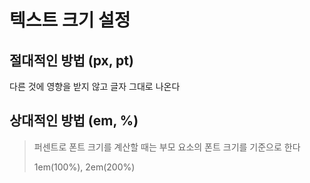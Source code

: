 # 텍스트 크기 설정

## 절대적인 방법 (px, pt)
다른 것에 영향을 받지 않고 글자 그대로 나온다

## 상대적인 방법 (em, %)
>퍼센트로 폰트 크기를 계산할 때는 부모 요소의 폰트 크기를 기준으로 한다
>
>1em(100%), 2em(200%)
